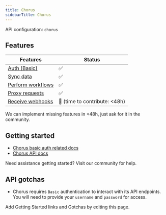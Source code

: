 ```yaml
---
title: Chorus
sidebarTitle: Chorus
---
```


API configuration: `chorus`

## Features

| Features | Status |
| - | - |
| [Auth (Basic)](/integrate/guides/authorize-an-api) | ✅ |
| [Sync data](https://terapi.gitbook.io/terapi-api-explorer/integrate/guides/sync-data-from-an-api) | ✅ |
| [Perform workflows](https://terapi.gitbook.io/terapi-api-explorer/integrate/guides/perform-workflows-with-an-api) | ✅ |
| [Proxy requests](https://terapi.gitbook.io/terapi-api-explorer/integrate/guides/proxy-requests-to-an-api) | ✅ |
| [Receive webhooks](https://terapi.gitbook.io/terapi-api-explorer/integrate/guides/receive-webhooks-from-an-api) | 🚫 (time to contribute: &lt;48h) |

We can implement missing features in &lt;48h, just ask for it in the community.

## Getting started

-   [Chorus basic auth related docs](https://api-docs.chorus.ai/#authentication)
-   [Chorus API docs](https://api-docs.chorus.ai/#intro)

Need assistance getting started? Visit our community for help.

## API gotchas

- Chorus requires `Basic` authentication to interact with its API endpoints. You will need to provide your `username` and `password` for access.

Add Getting Started links and Gotchas by editing this page.

